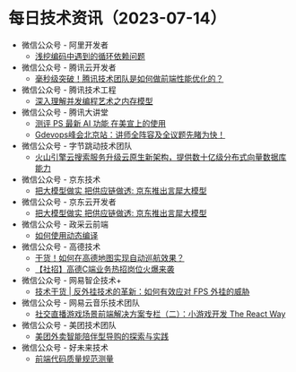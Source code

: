 # 每日技术资讯（2023-07-14）

- 微信公众号 - 阿里开发者
  - [浅挖编码中遇到的循环依赖问题](https://mp.weixin.qq.com/s?__biz=MzIzOTU0NTQ0MA==&mid=2247533862&idx=1&sn=2d02c6e2244c2ff5bf0a42e5fd3b3a83)
- 微信公众号 - 腾讯云开发者
  - [毫秒级突破！腾讯技术团队是如何做前端性能优化的？](https://mp.weixin.qq.com/s?__biz=MzI2NDU4OTExOQ==&mid=2247648728&idx=1&sn=cfdb783db91a714b401235168ffbcf52)
- 微信公众号 - 腾讯技术工程
  - [深入理解并发编程艺术之内存模型](https://mp.weixin.qq.com/s?__biz=MjM5ODYwMjI2MA==&mid=2649779697&idx=1&sn=5c3702a420c1e27863ac1a4f6736da16)
- 微信公众号 - 腾讯大讲堂
  - [测评 PS 最新 AI 功能 在美宣上的使用](https://mp.weixin.qq.com/s?__biz=MTEwNTM0ODI0MQ==&mid=2653481023&idx=1&sn=1d1574bdef9319ab6d3047ad7d4ee161)
  - [Gdevops峰会北京站：讲师全阵容及全议题先睹为快！](https://mp.weixin.qq.com/s?__biz=MTEwNTM0ODI0MQ==&mid=2653481023&idx=2&sn=0fafa279de8e059debe80f99694eeee6)
- 微信公众号 - 字节跳动技术团队
  - [火山引擎云搜索服务升级云原生新架构，提供数十亿级分布式向量数据库能力](https://mp.weixin.qq.com/s?__biz=MzI1MzYzMjE0MQ==&mid=2247503379&idx=1&sn=1dabbe5c87b919350d7a90aab47c0eb1)
- 微信公众号 - 京东技术
  - [把大模型做实 把供应链做透: 京东推出言犀大模型](https://mp.weixin.qq.com/s?__biz=MzU1MzE2NzIzMg==&mid=2247492284&idx=1&sn=e9bdcaab957587f3bf62166ef0b8ff7e)
- 微信公众号 - 京东云开发者
  - [把大模型做实 把供应链做透: 京东推出言犀大模型](https://mp.weixin.qq.com/s?__biz=MzU1OTgxMTg2Nw==&mid=2247506846&idx=1&sn=c5f063b1dedcb38b9fec1e8380be379b)
- 微信公众号 - 政采云前端
  - [如何使用动态编译](https://mp.weixin.qq.com/s?__biz=Mzg3NTcwMTUzNA==&mid=2247493389&idx=1&sn=6109f6b83e0ba1a0c7cb3994da0489b8)
- 微信公众号 - 高德技术
  - [干货！如何在高德地图实现自动巡航效果？](https://mp.weixin.qq.com/s?__biz=Mzg4MzIwMDM5Ng==&mid=2247487277&idx=1&sn=3c9f4faf8a21db4a505cee3492214092)
  - [【社招】高德C端业务热招岗位火爆来袭](https://mp.weixin.qq.com/s?__biz=Mzg4MzIwMDM5Ng==&mid=2247487277&idx=2&sn=ddca491fdf508122a34aac090001c1a5)
- 微信公众号 - 网易智企技术+
  - [技术干货 | 反外挂技术的革新：如何有效应对 FPS 外挂的威胁](https://mp.weixin.qq.com/s?__biz=MzI1NTMwNDg3MQ==&mid=2247493965&idx=1&sn=7a28a779d5664a7dc0c3dd4cd69f1523)
- 微信公众号 - 网易云音乐技术团队
  - [社交直播游戏场景前端解决方案专栏（二）：小游戏开发 The React Way](https://mp.weixin.qq.com/s?__biz=MzI1NTg3NzcwNQ==&mid=2247489279&idx=1&sn=9222951bdbae9519d3608d80977940ab)
- 微信公众号 - 美团技术团队
  - [美团外卖智能陪伴型导购的探索与实践](https://mp.weixin.qq.com/s?__biz=MjM5NjQ5MTI5OA==&mid=2651774312&idx=1&sn=9ea104a542d788c002784edd49c1403d)
- 微信公众号 - 好未来技术
  - [前端代码质量规范测量](https://mp.weixin.qq.com/s?__biz=MzI4MDM5MTAzNA==&mid=2247492786&idx=1&sn=2e08354d222db23d69aa7b286d08bdf6)
